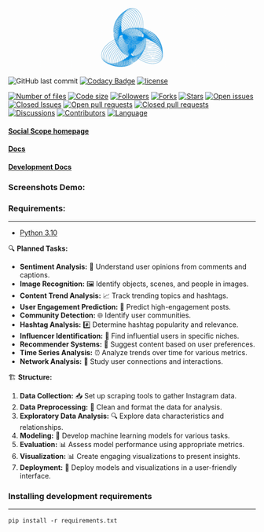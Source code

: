 <img src="https://github.com/r-a-j/Social-Scope/blob/main/assets/social-scope-parity-error-interstellar.gif" />

![GitHub last commit](https://img.shields.io/github/last-commit/r-a-j/Social-Scope) [![Codacy Badge](https://app.codacy.com/project/badge/Grade/01a4db2983b64950b6130e31ce4b14a9)](https://app.codacy.com/gh/r-a-j/Social-Scope/dashboard?utm_source=gh&utm_medium=referral&utm_content=&utm_campaign=Badge_grade) [![license](https://custom-icon-badges.herokuapp.com/github/license/r-a-j/Social-Scope?logo=law&logoColor=white)](https://github.com/r-a-j/Social-Scope/blob/main/LICENSE "license MIT")

[![Number of files](https://img.shields.io/github/directory-file-count/r-a-j/Social-Scope?style=for-the-badge)](https://img.shields.io/github/directory-file-count/r-a-j/Social-Scope) [![Code size](https://img.shields.io/github/languages/code-size/r-a-j/Social-Scope?style=for-the-badge)](https://img.shields.io/github/languages/code-size/r-a-j/Social-Scope) [![Followers](https://img.shields.io/github/followers/r-a-j?style=for-the-badge)](https://img.shields.io/github/followers/r-a-j) [![Forks](https://img.shields.io/github/forks/r-a-j/Social-Scope?style=for-the-badge)](https://img.shields.io/github/forks/r-a-j/Social-Scope) [![Stars](https://img.shields.io/github/stars/r-a-j/Social-Scope?style=for-the-badge)](https://img.shields.io/github/stars/r-a-j/Social-Scope) [![Open issues](https://img.shields.io/github/issues-raw/r-a-j/Social-Scope?style=for-the-badge)](https://img.shields.io/github/issues-raw/r-a-j/Social-Scope) [![Closed Issues](https://img.shields.io/github/issues-closed-raw/r-a-j/Social-Scope?style=for-the-badge)](https://img.shields.io/github/issues-closed-raw/r-a-j/Social-Scope) [![Open pull requests](https://img.shields.io/github/issues-pr-raw/r-a-j/Social-Scope?style=for-the-badge)](https://img.shields.io/github/issues-pr-raw/r-a-j/Social-Scope) [![Closed pull requests](https://img.shields.io/github/issues-pr-closed-raw/r-a-j/Social-Scope?style=for-the-badge)](https://img.shields.io/github/issues-pr-closed-raw/r-a-j/Social-Scope) [![Discussions](https://img.shields.io/github/discussions/r-a-j/Social-Scope?style=for-the-badge)](https://img.shields.io/github/discussions/r-a-j/Social-Scope) [![Contributors](https://img.shields.io/github/contributors/r-a-j/Social-Scope?style=for-the-badge)](https://img.shields.io/github/contributors/r-a-j/Social-Scope) [![Language](https://img.shields.io/github/languages/top/r-a-j/Social-Scope?style=for-the-badge)](https://img.shields.io/github/languages/top/r-a-j/Social-Scope?style=for-the-badge)

#### [Social Scope homepage](https://github.com/r-a-j/Social-Scope)

#### [Docs](https://precious-jalebi-a6ee2b.netlify.app/)

#### [Development Docs](https://precious-jalebi-a6ee2b.netlify.app/development-docs/)

### Screenshots Demo:

### Requirements:
---
 - [Python 3.10](https://www.python.org/downloads/release/python-3100/)

🔍 **Planned Tasks:**

- **Sentiment Analysis:** 💬 Understand user opinions from comments and captions.
- **Image Recognition:** 🖼️ Identify objects, scenes, and people in images.
- **Content Trend Analysis:** 📈 Track trending topics and hashtags.
- **User Engagement Prediction:** 🚀 Predict high-engagement posts.
- **Community Detection:** 🌐 Identify user communities.
- **Hashtag Analysis:** #️⃣ Determine hashtag popularity and relevance.
- **Influencer Identification:** 👑 Find influential users in specific niches.
- **Recommender Systems:** 🎯 Suggest content based on user preferences.
- **Time Series Analysis:** ⏰ Analyze trends over time for various metrics.
- **Network Analysis:** 🤝 Study user connections and interactions.

🏗️ **Structure:**

1. **Data Collection:** 📥 Set up scraping tools to gather Instagram data.
2. **Data Preprocessing:** 🧹 Clean and format the data for analysis.
3. **Exploratory Data Analysis:** 🔍 Explore data characteristics and relationships.
4. **Modeling:** 🤖 Develop machine learning models for various tasks.
5. **Evaluation:** 📊 Assess model performance using appropriate metrics.
6. **Visualization:** 📊 Create engaging visualizations to present insights.
7. **Deployment:** 🚀 Deploy models and visualizations in a user-friendly interface.

### Installing development requirements
---

    pip install -r requirements.txt
